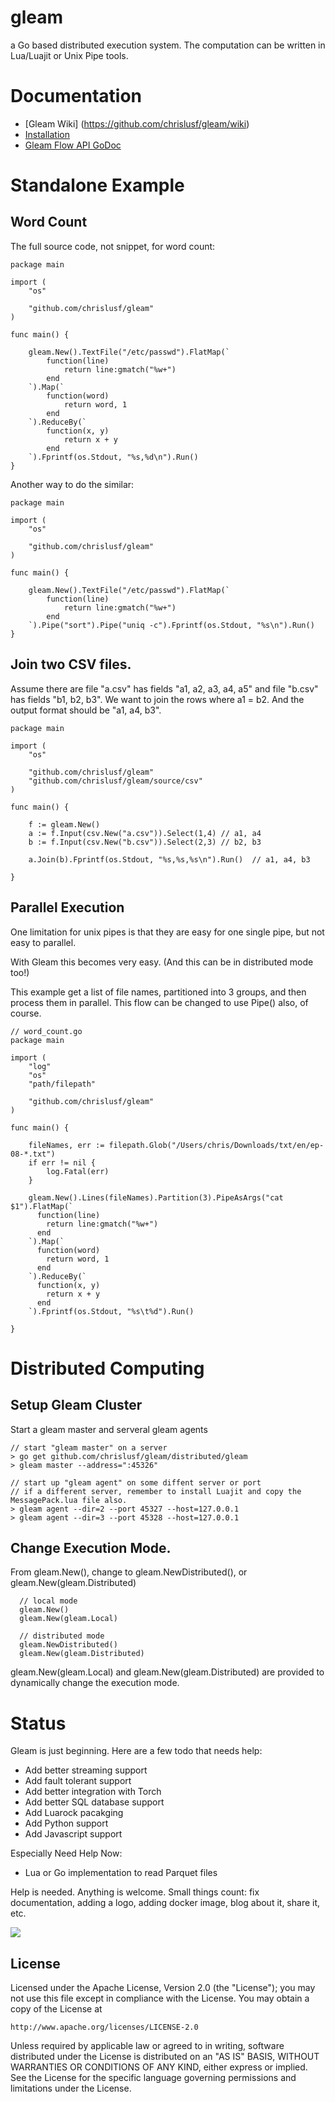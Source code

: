 # gleam
a Go based distributed execution system. The computation can be written in Lua/Luajit or Unix Pipe tools.

# Documentation
* [Gleam Wiki] (https://github.com/chrislusf/gleam/wiki)
* [Installation](https://github.com/chrislusf/gleam/wiki/Installation)
* [Gleam Flow API GoDoc](https://godoc.org/github.com/chrislusf/gleam/flow)

# Standalone Example

## Word Count
The full source code, not snippet, for word count:
```
package main

import (
	"os"

	"github.com/chrislusf/gleam"
)

func main() {

	gleam.New().TextFile("/etc/passwd").FlatMap(`
		function(line)
			return line:gmatch("%w+")
		end
	`).Map(`
		function(word)
			return word, 1
		end
	`).ReduceBy(`
		function(x, y)
			return x + y
		end
	`).Fprintf(os.Stdout, "%s,%d\n").Run()
}

```

Another way to do the similar:
```
package main

import (
	"os"

	"github.com/chrislusf/gleam"
)

func main() {

	gleam.New().TextFile("/etc/passwd").FlatMap(`
		function(line)
			return line:gmatch("%w+")
		end
	`).Pipe("sort").Pipe("uniq -c").Fprintf(os.Stdout, "%s\n").Run()
}

```

## Join two CSV files. 

Assume there are file "a.csv" has fields "a1, a2, a3, a4, a5" and file "b.csv" has fields "b1, b2, b3". We want to join the rows where a1 = b2. And the output format should be "a1, a4, b3".

```
package main

import (
	"os"

	"github.com/chrislusf/gleam"
	"github.com/chrislusf/gleam/source/csv"
)

func main() {

	f := gleam.New()
	a := f.Input(csv.New("a.csv")).Select(1,4) // a1, a4
	b := f.Input(csv.New("b.csv")).Select(2,3) // b2, b3
	
	a.Join(b).Fprintf(os.Stdout, "%s,%s,%s\n").Run()  // a1, a4, b3

}

```

## Parallel Execution
One limitation for unix pipes is that they are easy for one single pipe, but not easy to parallel.

With Gleam this becomes very easy. (And this can be in distributed mode too!)

This example get a list of file names, partitioned into 3 groups, and then process them in parallel.
This flow can be changed to use Pipe() also, of course.

```
// word_count.go
package main

import (
	"log"
	"os"
	"path/filepath"

	"github.com/chrislusf/gleam"
)

func main() {

	fileNames, err := filepath.Glob("/Users/chris/Downloads/txt/en/ep-08-*.txt")
	if err != nil {
		log.Fatal(err)
	}

	gleam.New().Lines(fileNames).Partition(3).PipeAsArgs("cat $1").FlatMap(`
      function(line)
        return line:gmatch("%w+")
      end
    `).Map(`
      function(word)
        return word, 1
      end
    `).ReduceBy(`
      function(x, y)
        return x + y
      end
    `).Fprintf(os.Stdout, "%s\t%d").Run()

}

```

# Distributed Computing
## Setup Gleam Cluster
Start a gleam master and serveral gleam agents
```
// start "gleam master" on a server
> go get github.com/chrislusf/gleam/distributed/gleam
> gleam master --address=":45326"

// start up "gleam agent" on some diffent server or port
// if a different server, remember to install Luajit and copy the MessagePack.lua file also.
> gleam agent --dir=2 --port 45327 --host=127.0.0.1
> gleam agent --dir=3 --port 45328 --host=127.0.0.1
```

## Change Execution Mode.
From gleam.New(), change to gleam.NewDistributed(), or gleam.New(gleam.Distributed)
```
  // local mode
  gleam.New()
  gleam.New(gleam.Local)
  
  // distributed mode
  gleam.NewDistributed()
  gleam.New(gleam.Distributed)
```
gleam.New(gleam.Local) and gleam.New(gleam.Distributed) are provided to dynamically change the execution mode.

# Status
Gleam is just beginning. Here are a few todo that needs help:
* Add better streaming support
* Add fault tolerant support
* Add better integration with Torch
* Add better SQL database support
* Add Luarock pacakging
* Add Python support
* Add Javascript support

Especially Need Help Now:
* Lua or Go implementation to read Parquet files

Help is needed. Anything is welcome. Small things count: fix documentation, adding a logo, adding docker image, blog about it, share it, etc.

[![](https://www.paypalobjects.com/en_US/i/btn/btn_donateCC_LG.gif)](https://www.paypal.com/cgi-bin/webscr?cmd=_s-xclick&hosted_button_id=EEECLJ8QGTTPC) 

## License

Licensed under the Apache License, Version 2.0 (the "License");
you may not use this file except in compliance with the License.
You may obtain a copy of the License at

    http://www.apache.org/licenses/LICENSE-2.0

Unless required by applicable law or agreed to in writing, software
distributed under the License is distributed on an "AS IS" BASIS,
WITHOUT WARRANTIES OR CONDITIONS OF ANY KIND, either express or implied.
See the License for the specific language governing permissions and
limitations under the License.

